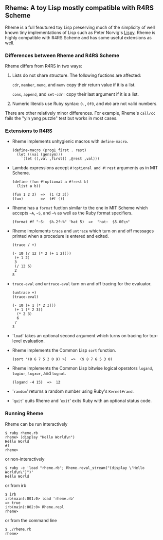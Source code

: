 ## Rheme: A toy Lisp mostly compatible with R4RS Scheme

Rheme is a full feautured toy Lisp preserving much of the simplicity of well known tiny implementations of Lisp such as Peter Norvig's [Lispy](https://norvig.com/lispy.html). Rheme is highly compatible with R4RS Scheme and has some useful extensions as well.

### Differences between Rheme and R4RS Scheme

Rheme differs from R4RS in two ways:

1. Lists do not share structure. The following fuctions are affected:

   `cdr`, `member`, `memq`, and `memv` copy their return value if it is a list.

   `cons`, `append`, and `set-cdr!` copy their last argument if it is a list.

2. Numeric literals use Ruby syntax: `0.`, `0f0`, and `#b0` are not valid numbers.

There are other relatively minor differences. For example, Rheme's `call/cc` fails the "yin yang puzzle" test but works in most cases.

### Extensions to R4RS

* Rheme implements unhygienic macros with `define-macro`.
  ```
  (define-macro (prog1 first . rest)
    (let ((val (gensym)))
      `(let ((,val ,first)) ,@rest ,val)))
  ```
* Lambda expressions accept `#!optional and #!rest` arguments as in MIT Scheme.
  ```
  (define (fun #!optional a #!rest b)
    (list a b))

  (fun 1 2 3)  =>  (1 (2 3))
  (fun)        =>  (#f ())
  ```
* Rheme has a `format` fuction similar to the one in MIT Scheme which accepts `~A`, `~S`, and `~%` as well as the Ruby format specifiers.
  ```
  (format #f "~S:  $%.2f~%" 'hat 5)  =>  "hat:  $5.00\n"
  ```
* Rheme implements `trace` and `untrace` which turn on and off messages printed when a procedure is entered and exited.
  ```
  (trace / +)

  (- 10 (/ 12 (* 2 (+ 1 2))))
   (+ 1 2)
   3
   (/ 12 6)
   2
  8
  ```
* `trace-eval` and `untrace-eval` turn on and off tracing for the evaluator.
  ```
  (untrace +)
  (trace-eval)

  (- 10 (+ 1 (* 2 3)))
   (+ 1 (* 2 3))
    (* 2 3)
    6
   7
  3
  ```
* '`load`' takes an optional second argument which turns on tracing for top-level evaluation.

* Rheme implements the Common Lisp `sort` function.
  ```
  (sort '(8 6 7 5 3 0 9) >)  =>  (9 8 7 6 5 3 0)
  ```

* Rheme implements the Common Lisp bitwise logical operators `logand`, `logior`, `logxor`, and `lognot`.
  ```
  (logand -4 15)  =>  12
  ```

* '`random`' returns a random number using Ruby's `Kernel#rand`.

* '`quit`' quits Rheme and '`exit`' exits Ruby with an optional status code.

### Running Rheme

Rheme can be run interactively
  ```
  $ ruby rheme.rb
  rheme> (display "Hello World\n")
  Hello World
  #f
  rheme> 
  ```
or non-interactively
  ```
  $ ruby -e 'load "rheme.rb"; Rheme.reval_stream("(display \"Hello World\n\")")'
  Hello World
  ```
or from irb
  ```
  $ irb
  irb(main):001:0> load 'rheme.rb'
  => true
  irb(main):002:0> Rheme.repl
  rheme> 
  ```
or from the command line
  ```
  $ ./rheme.rb
  rheme> 
  ```

